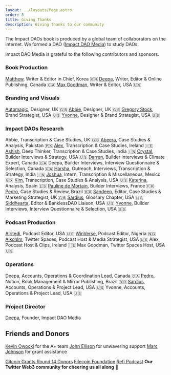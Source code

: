 ```yaml
---
layout: ../layouts/Page.astro
order: 8
title: Giving Thanks
description: Giving thanks to our community
---
```


The Impact DAOs book is produced by a global team of collaborators on the internet. We formed a DAO ([Impact DAO Media](https://twitter.com/impactdaos)) to study DAOs.

Impact DAO Media is grateful to the following contributors and sponsors.

### Book Production

[Matthew](https://twitter.com/Value_Strat), Writer & Editor in Chief, Korea 🇰🇷
[Deepa](https://twitter.com/deeparocks), Writer, Editor & Online Publishing, Canada 🇨🇦
[Max Goodman](https://twitter.com/maxxgrok), Writer & Editor, USA 🇺🇸

### Branding and Visuals

[Automagic](https://twitter.com/__automagic), Designer, UK 🇬🇧
[Abbie,](https://twitter.com/happyplace888) Designer, UK 🇬🇧
[Gregory Stock](https://www.linkedin.com/in/gregorytstock/), Brand Strategist, USA 🇺🇸
[Yvonne](https://twitter.com/tranimal), Designer & Brand Strategist, USA 🇺🇸

### Impact DAOs Research

Abbie, Transcription & Case Studies, UK 🇬🇧
[Abeera](https://twitter.com/Abeers123), Case Studies & Analysis, Pakistan 🇵🇰
[Alex](https://twitter.com/BlockchangeSol1), Transcription & Case Studies, Ireland 🇮🇪
[Ashish](https://twitter.com/ashisharora27), Deep Thinker, Transcription & Case Studies, India 🇮🇳
[Crystal](https://twitter.com/crystaldstreet), Builder Interviews & Strategy, USA 🇺🇸
[Darren](https://twitter.com/zaldarren), Builder Interviews & Climate Expert, Canada 🇨🇦
Deepa, Builder Interviews, Interview Questionnaire & Selection, Canada 🇨🇦
[Harsha](https://twitter.com/karanth_harsha), Outreach, Interviews, Transcription & Strategy, India 🇮🇳
[Joshua](https://twitter.com/astrocruz_s), Intern, Transcription & Miscellaneous, Mexico 🇲🇽
[Kim](https://www.linkedin.com/in/kimmagsig/), Transcription, Case Studies & Analysis, USA 🇺🇸
[Katerina](https://twitter.com/katerinabohlec), Analysis, Spain 🇪🇸
[Pauline de Mortain](https://twitter.com/Poplinecreation), Builder Interviews, France 🇫🇷
[Pedro](https://twitter.com/parrachia), Case Studies & Review, Brazil 🇧🇷
[Sandeep](https://twitter.com/sandeepdas9179), Editor, Case Studies & Marketing Strategist, UK 🇬🇧
[Sardius](https://twitter.com/0xSardius), Glossary Chapter, USA 🇺🇸
[Siddhearta](https://twitter.com/0xSiddhearta), Editor & BanklessDAO Liaison, USA 🇺🇸
[Yvonne](https://twitter.com/tranimal), Builder Interviews, Interview Questionnaire & Selection, USA 🇺🇸

### Podcast Production

[Alritedi](https://twitter.com/AlriteDi), Podcast Editor, USA 🇺🇸
[WinVerse](https://twitter.com/TagboWinner), Podcast Editor, Nigeria 🇳🇬
[Alkohlm](https://twitter.com/alkohlmist), Twitter Spaces, Podcast Host & Media Strategist, USA 🇺🇸
Alex, Podcast Host & Clips, Ireland 🇮🇪
Max Goodman, Twitter Spaces Host, USA 🇺🇸

### Operations

Deepa, Accounts, Operations & Coordination Lead, Canada 🇨🇦
[Pedro](https://twitter.com/parrachia), Notion, Book Management & Mirror Publishing, Brazil 🇧🇷
[Sardius](https://twitter.com/0xSardius), Accounts, Operations & Project Lead, USA 🇺🇸
Yvonne, Accounts, Operations & Project Lead, USA 🇺🇸

### Project Director

[Deepa](https://twitter.com/deeparocks), Founder, Impact DAO Media

## Friends and Donors

[Kevin Owocki](https://twitter.com/deeparocks/status/1532881910673747968?s=20) for the A+ team
[John Ellison](https://twitter.com/climateXcrypto) for unwavering support
[Marc Johnson](https://twitter.com/marcjohnson518) for grant assistance

[Gitcoin Grants Round 14 Donors](https://twitter.com/deeparocks/status/1550168023968796673?s=20)
[Filecoin Foundation](https://twitter.com/FilFoundation)
[Refi Podcast](https://twitter.com/ReFiPodcast/status/1582825215469682688?s=20)
**Our Twitter Web3 community for cheering us all along** 🙏
